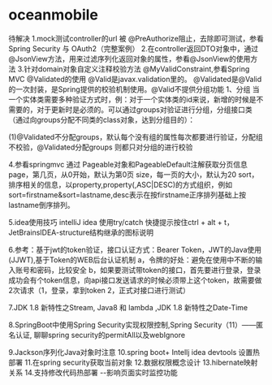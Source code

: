# oceanmobile

待解决
1.mock测试controller的url 被 @PreAuthorize阻止，去除即可测试，参看Spring Security 与 OAuth2（完整案例）
2.在controller返回DTO对象中，通过@JsonView方法，用来过滤序列化返回对象的属性，参看@JsonView的使用方法
3.针对domain对象自定义注释校验方法 @MyValidConstraint,参看Spring MVC @Validated的使用
  @Valid是javax.validation里的。
  @Validated是@Valid 的一次封装，是Spring提供的校验机制使用。@Valid不提供分组功能
  1、分组
  当一个实体类需要多种验证方式时，例：对于一个实体类的id来说，新增的时候是不需要的，对于更新时是必须的。可以通过groups对验证进行分组，分组接口类（通过向groups分配不同类的class对象，达到分组目的）：
  
  (1)@Validated不分配groups，默认每个没有组的属性每次都要进行验证，分配组不校验，@Validated分配groups 则都只对分组的进行校验

4.参看springmvc 通过 Pageable对象和PageableDefault注解获取分页信息
page，第几页，从0开始，默认为第0页
size，每一页的大小，默认为20
sort，排序相关的信息，以property,property(,ASC|DESC)的方式组织，例如sort=firstname&sort=lastname,desc表示在按firstname正序排列基础上按lastname倒序排列。

5.idea使用技巧  intelliJ idea 使用try/catch 快捷提示按住ctrl + alt + t，JetBrainsIDEA-structure结构继承的图标说明

6.参考：基于jwt的token验证，接口认证方式：Bearer Token，JWT的Java使用 (JJWT),基于Token的WEB后台认证机制
a，令牌的好处：避免在使用中不断的输入账号和密码，比较安全
b，如果要测试带token的接口，首先要进行登录，登录成功会有个token信息，向api接口发送请求的时候必须带上这个token，故需要做2次请求（1，登录，拿到token 2，正式对接口进行测试）

7.JDK 1.8 新特性之Stream, Java8 和 lambda ,JDK 1.8 新特性之Date-Time

8.SpringBoot中使用Spring Security实现权限控制,Spring Security（11）——匿名认证, 聊聊spring security的permitAll以及webIgnore

9.Jackson序列化Java对象时注意
10.spring boot+ Intellj idea devtools 设置热部署
11.在spring security获取当前对象
12.数据权限概念设计
13.hibernate映射关系
14.支持修改代码热部署 --影响页面实时监控功能